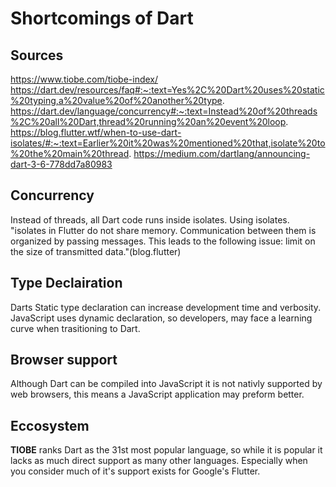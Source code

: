# Shortcomings of Dart

## Sources

  <https://www.tiobe.com/tiobe-index/>
  <https://dart.dev/resources/faq#:~:text=Yes%2C%20Dart%20uses%20static%20typing,a%20value%20of%20another%20type>.
  <https://dart.dev/language/concurrency#:~:text=Instead%20of%20threads%2C%20all%20Dart,thread%20running%20an%20event%20loop>.
  <https://blog.flutter.wtf/when-to-use-dart-isolates/#:~:text=Earlier%20it%20was%20mentioned%20that,isolate%20to%20the%20main%20thread>.
  <https://medium.com/dartlang/announcing-dart-3-6-778dd7a80983>


## Concurrency

Instead of threads, all Dart code runs inside isolates. Using isolates.
"isolates in Flutter do not share memory. Communication between them is organized by passing messages. 
This leads to the following issue: limit on the size of transmitted data."(blog.flutter)

## Type Declairation

Darts Static type declaration can increase development time and verbosity.
JavaScript uses dynamic declaration, so developers, may face a learning curve when trasitioning to Dart.


## Browser support

Although Dart can be compiled into JavaScript it is not nativly supported by web browsers,
this means a JavaScript application may preform better.

## Eccosystem

**TIOBE** ranks Dart as the 31st most popular language,
so while it is popular it lacks as much direct support as many other languages.
Especially when you consider much of it's support exists for Google's Flutter.
